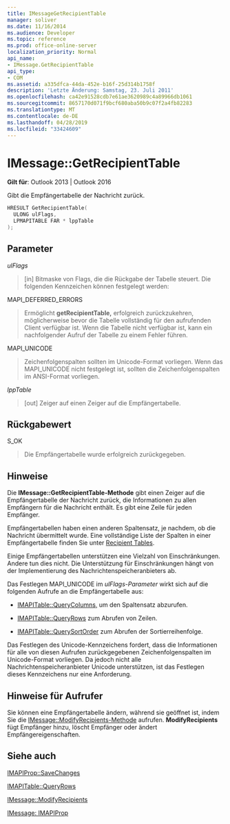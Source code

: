 ```yaml
---
title: IMessageGetRecipientTable
manager: soliver
ms.date: 11/16/2014
ms.audience: Developer
ms.topic: reference
ms.prod: office-online-server
localization_priority: Normal
api_name:
- IMessage.GetRecipientTable
api_type:
- COM
ms.assetid: a335dfca-44da-452e-b16f-25d314b1758f
description: 'Letzte Änderung: Samstag, 23. Juli 2011'
ms.openlocfilehash: ca42e91528cdb7e61ae3620989c4a89966db1061
ms.sourcegitcommit: 8657170d071f9bcf680aba50b9c07f2a4fb82283
ms.translationtype: MT
ms.contentlocale: de-DE
ms.lasthandoff: 04/28/2019
ms.locfileid: "33424609"
---
```

# <a name="imessagegetrecipienttable"></a>IMessage::GetRecipientTable

  
  
**Gilt für**: Outlook 2013 | Outlook 2016 
  
Gibt die Empfängertabelle der Nachricht zurück.
  
```cpp
HRESULT GetRecipientTable(
  ULONG ulFlags,
  LPMAPITABLE FAR * lppTable
);
```

## <a name="parameters"></a>Parameter

 _ulFlags_
  
> [in] Bitmaske von Flags, die die Rückgabe der Tabelle steuert. Die folgenden Kennzeichen können festgelegt werden:
    
MAPI_DEFERRED_ERRORS 
  
> Ermöglicht **getRecipientTable,** erfolgreich zurückzukehren, möglicherweise bevor die Tabelle vollständig für den aufrufenden Client verfügbar ist. Wenn die Tabelle nicht verfügbar ist, kann ein nachfolgender Aufruf der Tabelle zu einem Fehler führen. 
    
MAPI_UNICODE 
  
> Zeichenfolgenspalten sollten im Unicode-Format vorliegen. Wenn das MAPI_UNICODE nicht festgelegt ist, sollten die Zeichenfolgenspalten im ANSI-Format vorliegen.
    
 _lppTable_
  
> [out] Zeiger auf einen Zeiger auf die Empfängertabelle.
    
## <a name="return-value"></a>Rückgabewert

S_OK 
  
> Die Empfängertabelle wurde erfolgreich zurückgegeben.
    
## <a name="remarks"></a>Hinweise

Die **IMessage::GetRecipientTable-Methode** gibt einen Zeiger auf die Empfängertabelle der Nachricht zurück, die Informationen zu allen Empfängern für die Nachricht enthält. Es gibt eine Zeile für jeden Empfänger. 
  
Empfängertabellen haben einen anderen Spaltensatz, je nachdem, ob die Nachricht übermittelt wurde. Eine vollständige Liste der Spalten in einer Empfängertabelle finden Sie unter [Recipient Tables](recipient-tables.md).
  
Einige Empfängertabellen unterstützen eine Vielzahl von Einschränkungen. Andere tun dies nicht. Die Unterstützung für Einschränkungen hängt von der Implementierung des Nachrichtenspeicheranbieters ab. 
  
Das Festlegen MAPI_UNICODE im  _ulFlags-Parameter_ wirkt sich auf die folgenden Aufrufe an die Empfängertabelle aus: 
  
- [IMAPITable::QueryColumns,](imapitable-querycolumns.md) um den Spaltensatz abzurufen. 
    
- [IMAPITable::QueryRows](imapitable-queryrows.md) zum Abrufen von Zeilen. 
    
- [IMAPITable::QuerySortOrder](imapitable-querysortorder.md) zum Abrufen der Sortierreihenfolge. 
    
Das Festlegen des Unicode-Kennzeichens fordert, dass die Informationen für alle von diesen Aufrufen zurückgegebenen Zeichenfolgenspalten im Unicode-Format vorliegen. Da jedoch nicht alle Nachrichtenspeicheranbieter Unicode unterstützen, ist das Festlegen dieses Kennzeichens nur eine Anforderung.
  
## <a name="notes-to-callers"></a>Hinweise für Aufrufer

Sie können eine Empfängertabelle ändern, während sie geöffnet ist, indem Sie die [IMessage::ModifyRecipients-Methode](imessage-modifyrecipients.md) aufrufen. **ModifyRecipients** fügt Empfänger hinzu, löscht Empfänger oder ändert Empfängereigenschaften. 
  
## <a name="see-also"></a>Siehe auch



[IMAPIProp::SaveChanges](imapiprop-savechanges.md)
  
[IMAPITable::QueryRows](imapitable-queryrows.md)
  
[IMessage::ModifyRecipients](imessage-modifyrecipients.md)
  
[IMessage: IMAPIProp](imessageimapiprop.md)

